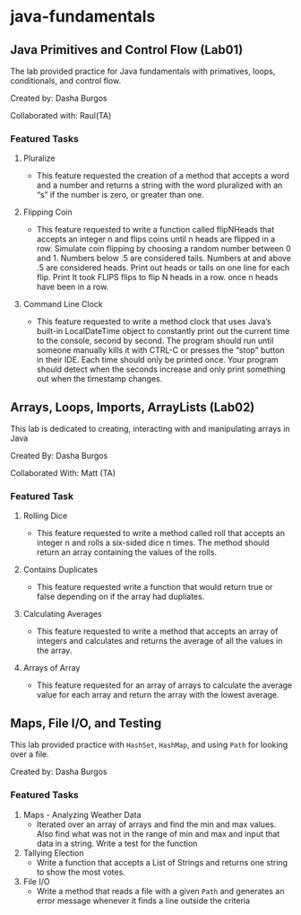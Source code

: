 # java-fundamentals

## Java Primitives and Control Flow (Lab01)

The lab provided practice for Java fundamentals with primatives, loops, conditionals, and control flow.

Created by: Dasha Burgos

Collaborated with: Raul(TA)

### Featured Tasks

1. Pluralize
    * This feature requested the creation of a method that accepts a word and a number and returns a string with the word pluralized with an “s” if the number is zero, or greater than one.

2. Flipping Coin
    * This feature requested to write a function called flipNHeads that accepts an integer n and flips coins until n heads are flipped in a row. Simulate coin flipping by choosing a random number between 0 and 1. Numbers below .5 are considered tails. Numbers at and above .5 are considered heads. Print out heads or tails on one line for each flip. Print It took FLIPS flips to flip N heads in a row. once n heads have been in a row.

3. Command Line Clock
    * This feature requested to write a method clock that uses Java’s built-in LocalDateTime object to constantly print out the current time to the console, second by second. The program should run until someone manually kills it with CTRL-C or presses the “stop” button in their IDE. Each time should only be printed once. Your program should detect when the seconds increase and only print something out when the timestamp changes.


## Arrays, Loops, Imports, ArrayLists (Lab02)

This lab is dedicated to creating, interacting with and manipulating arrays in Java

Created By: Dasha Burgos

Collaborated With: Matt (TA)

### Featured Task

1. Rolling Dice
    * This feature requested to write a method called roll that accepts an integer n and rolls a six-sided dice n times. The method should return an array containing the values of the rolls.

2. Contains Duplicates
    * This feature requested write a function that would return true or false depending on if the array had dupliates.
  
3. Calculating Averages
    * This feature requested to write a method that accepts an array of integers and calculates and returns the average of all the values in the array.

4. Arrays of Array
    * This feature requested for an array of arrays to calculate the average value for each array and return the array with the lowest average.

## Maps, File I/O, and Testing

This lab provided practice with `HashSet`, `HashMap`, and using `Path` for looking over a file. 

Created by: Dasha Burgos

### Featured Tasks

1. Maps - Analyzing Weather Data
   * Iterated over an array of arrays and find the min and max values. Also find what was not in the range of min and max and input that data in a string. Write a test for the function 
2. Tallying Election
   * Write a function that accepts a List of Strings and returns one string to show the most votes.
3. File I/O
   * Write a method that reads a file with a given `Path` and generates an error message whenever it finds a line outside the criteria
